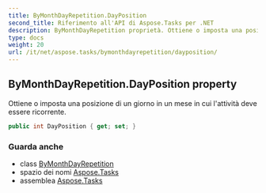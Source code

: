 ```yaml
---
title: ByMonthDayRepetition.DayPosition
second_title: Riferimento all'API di Aspose.Tasks per .NET
description: ByMonthDayRepetition proprietà. Ottiene o imposta una posizione di un giorno in un mese in cui lattività deve essere ricorrente.
type: docs
weight: 20
url: /it/net/aspose.tasks/bymonthdayrepetition/dayposition/
---
```

## ByMonthDayRepetition.DayPosition property

Ottiene o imposta una posizione di un giorno in un mese in cui l'attività deve essere ricorrente.

```csharp
public int DayPosition { get; set; }
```

### Guarda anche

* class [ByMonthDayRepetition](../)
* spazio dei nomi [Aspose.Tasks](../../bymonthdayrepetition/)
* assemblea [Aspose.Tasks](../../../)


